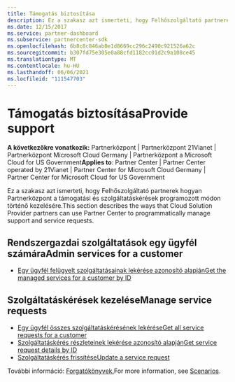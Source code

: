 ```yaml
---
title: Támogatás biztosítása
description: Ez a szakasz azt ismerteti, hogy Felhőszolgáltató partnerek hogyan használhatjak a Partnerközpont a támogatási és szolgáltatáskérések programozott kezelésére.
ms.date: 12/15/2017
ms.service: partner-dashboard
ms.subservice: partnercenter-sdk
ms.openlocfilehash: 6b8c8c846ab0e1d8669cc296c2490c921526a62c
ms.sourcegitcommit: b307fd75e305e0a88cfd1182cc01d2c9a108ce45
ms.translationtype: MT
ms.contentlocale: hu-HU
ms.lasthandoff: 06/06/2021
ms.locfileid: "111547703"
---
```

# <a name="provide-support"></a><span data-ttu-id="7f905-103">Támogatás biztosítása</span><span class="sxs-lookup"><span data-stu-id="7f905-103">Provide support</span></span>

<span data-ttu-id="7f905-104">**A következőkre vonatkozik:** Partnerközpont | Partnerközpont 21Vianet | Partnerközpont Microsoft Cloud Germany | Partnerközpont a Microsoft Cloud for US Government</span><span class="sxs-lookup"><span data-stu-id="7f905-104">**Applies to**: Partner Center | Partner Center operated by 21Vianet | Partner Center for Microsoft Cloud Germany | Partner Center for Microsoft Cloud for US Government</span></span>

<span data-ttu-id="7f905-105">Ez a szakasz azt ismerteti, hogy Felhőszolgáltató partnerek hogyan Partnerközpont a támogatási és szolgáltatáskérések programozott módon történő kezelésére.</span><span class="sxs-lookup"><span data-stu-id="7f905-105">This section describes the ways that Cloud Solution Provider partners can use Partner Center to programmatically manage support and service requests.</span></span>

## <a name="admin-services-for-a-customer"></a><span data-ttu-id="7f905-106">Rendszergazdai szolgáltatások egy ügyfél számára</span><span class="sxs-lookup"><span data-stu-id="7f905-106">Admin services for a customer</span></span>

- [<span data-ttu-id="7f905-107">Egy ügyfél felügyelt szolgáltatásainak lekérése azonosító alapján</span><span class="sxs-lookup"><span data-stu-id="7f905-107">Get the managed services for a customer by ID</span></span>](get-the-managed-services-for-a-customer-by-id.md)

## <a name="manage-service-requests"></a><span data-ttu-id="7f905-108">Szolgáltatáskérések kezelése</span><span class="sxs-lookup"><span data-stu-id="7f905-108">Manage service requests</span></span>

- [<span data-ttu-id="7f905-109">Egy ügyfél összes szolgáltatáskérésének lekérése</span><span class="sxs-lookup"><span data-stu-id="7f905-109">Get all service requests for a customer</span></span>](get-all-service-requests-for-a-customer.md)
- [<span data-ttu-id="7f905-110">Szolgáltatáskérés részleteinek lekérése azonosító alapján</span><span class="sxs-lookup"><span data-stu-id="7f905-110">Get service request details by ID</span></span>](get-service-request-details-by-id.md)
- [<span data-ttu-id="7f905-111">Szolgáltatáskérés frissítése</span><span class="sxs-lookup"><span data-stu-id="7f905-111">Update a service request</span></span>](update-a-service-request.md)

<span data-ttu-id="7f905-112">További információ: [Forgatókönyvek.](scenarios.md)</span><span class="sxs-lookup"><span data-stu-id="7f905-112">For more information, see [Scenarios](scenarios.md).</span></span>
